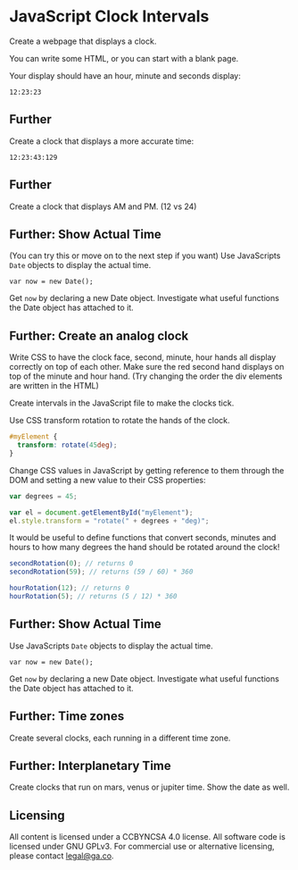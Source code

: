 # JavaScript Clock Intervals

Create a webpage that displays a clock.

You can write some HTML, or you can start with a blank page.

Your display should have an hour, minute and seconds display:

```
12:23:23
```
## Further
Create a clock that displays a more accurate time:
```
12:23:43:129
```

## Further
Create a clock that displays AM and PM. (12 vs 24)

## Further: Show Actual Time
(You can try this or move on to the next step if you want)
Use JavaScripts `Date` objects to display the actual
time.

```
var now = new Date();
```

Get `now` by declaring a new Date object. Investigate
what useful functions the Date object has attached to it.

## Further: Create an analog clock

Write CSS to have the clock face, second, minute, hour
hands all display correctly on top of each other. Make
sure the red second hand displays on top of the minute
and hour hand. (Try changing the order the div elements
are written in the HTML)

Create intervals in the JavaScript file to make the
clocks tick.

Use CSS transform rotation to rotate the hands of the
clock.

```css
#myElement {
  transform: rotate(45deg);
}
```

Change CSS values in JavaScript by getting reference
to them through the DOM and setting a new value to
their CSS properties:

```js
var degrees = 45;

var el = document.getElementById("myElement");
el.style.transform = "rotate(" + degrees + "deg)";
```

It would be useful to define functions that convert
seconds, minutes and hours to how many degrees the
hand should be rotated around the clock!

```js
secondRotation(0); // returns 0
secondRotation(59); // returns (59 / 60) * 360

hourRotation(12); // returns 0
hourRotation(5); // returns (5 / 12) * 360
```

## Further: Show Actual Time
Use JavaScripts `Date` objects to display the actual
time.

```
var now = new Date();
```

Get `now` by declaring a new Date object. Investigate
what useful functions the Date object has attached to it.

## Further: Time zones
Create several clocks, each running in a different time zone.

## Further: Interplanetary Time
Create clocks that run on mars, venus or jupiter time. Show the date as well. 

## Licensing
All content is licensed under a CC­BY­NC­SA 4.0 license.
All software code is licensed under GNU GPLv3. For commercial use or alternative licensing, please contact legal@ga.co.

